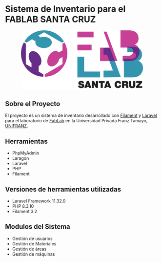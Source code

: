 # Sistema de Inventario para el FABLAB SANTA CRUZ

<p align="center"><a href="https://fablabscz.org/" target="_blank"><img src="/public/images/FabLab_logo.png" width="400" alt="Laravel Logo"></a></p>

## Sobre el Proyecto
El proyecto es un sistema de inventario desarrollado con [Filament](https://filamentphp.com/) y [Laravel](https://laravel.com/) para el laboratorio de [FabLab](https://fablabscz.org/) en la Universidad Privada Franz Tamayo, [UNIFRANZ](https://unifranz.edu.bo/).

## Herramientas
* PhpMyAdmin 
* Laragon
* Laravel
* PHP
* Filament

## Versiones de herramientas utilizadas
* Laravel Framework 11.32.0
* PHP 8.3.10
* Filament 3.2

## Modulos del Sistema
* Gestión de usuarios
* Gestión de Materiales
* Gestión de áreas
* Gestión de máquinas



